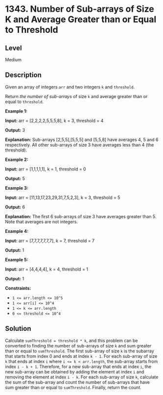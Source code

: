# 1343. Number of Sub-arrays of Size K and Average Greater than or Equal to Threshold
## Level
Medium

## Description
Given an array of integers `arr` and two integers `k` and `threshold`.

Return *the number of sub-arrays* of size `k` and average greater than or equal to `threshold`.

**Example 1:**

**Input:** arr = [2,2,2,2,5,5,5,8], k = 3, threshold = 4

**Output:** 3

**Explanation:** Sub-arrays [2,5,5],[5,5,5] and [5,5,8] have averages 4, 5 and 6 respectively. All other sub-arrays of size 3 have averages less than 4 (the threshold).

**Example 2:**

**Input:** arr = [1,1,1,1,1], k = 1, threshold = 0

**Output:** 5

**Example 3:**

**Input:** arr = [11,13,17,23,29,31,7,5,2,3], k = 3, threshold = 5

**Output:** 6

**Explanation:** The first 6 sub-arrays of size 3 have averages greater than 5. Note that averages are not integers.

**Example 4:**

**Input:** arr = [7,7,7,7,7,7,7], k = 7, threshold = 7

**Output:** 1

**Example 5:**

**Input:** arr = [4,4,4,4], k = 4, threshold = 1

**Output:** 1

**Constraints:**

* `1 <= arr.length <= 10^5`
* `1 <= arr[i] <= 10^4`
* `1 <= k <= arr.length`
* `0 <= threshold <= 10^4`

## Solution
Calculate `sumThreshold = threshold * k`, and this problem can be converted to finding the number of sub-arrays of size `k` and sum greater than or equal to `sumThreshold`. The first sub-array of size `k` is the subarray that starts from index 0 and ends at index `k - 1`. For each sub-array of size `k` that ends at index `i` where `i <= k < arr.length`, the sub-array starts from index `i - k + 1`. Therefore, for a new sub-array that ends at index `i`, the new sub-array can be obtained by adding the element at index `i` and removing the element at index `i - k`. For each sub-array of size `k`, calculate the sum of the sub-array and count the number of sub-arrays that have sum greater than or equal to `sumThreshold`. Finally, return the count.
